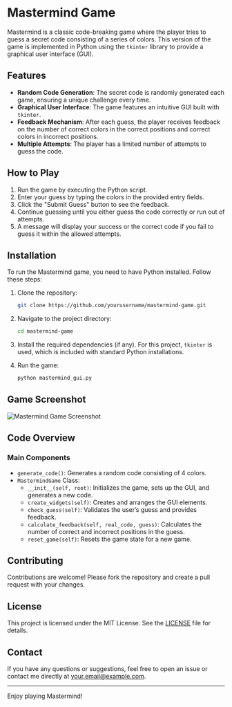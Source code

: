 # Mastermind Game

Mastermind is a classic code-breaking game where the player tries to guess a secret code consisting of a series of colors. This version of the game is implemented in Python using the `tkinter` library to provide a graphical user interface (GUI).

## Features

- **Random Code Generation**: The secret code is randomly generated each game, ensuring a unique challenge every time.
- **Graphical User Interface**: The game features an intuitive GUI built with `tkinter`.
- **Feedback Mechanism**: After each guess, the player receives feedback on the number of correct colors in the correct positions and correct colors in incorrect positions.
- **Multiple Attempts**: The player has a limited number of attempts to guess the code.

## How to Play

1. Run the game by executing the Python script.
2. Enter your guess by typing the colors in the provided entry fields.
3. Click the "Submit Guess" button to see the feedback.
4. Continue guessing until you either guess the code correctly or run out of attempts.
5. A message will display your success or the correct code if you fail to guess it within the allowed attempts.

## Installation

To run the Mastermind game, you need to have Python installed. Follow these steps:

1. Clone the repository:
    ```sh
    git clone https://github.com/yourusername/mastermind-game.git
    ```
2. Navigate to the project directory:
    ```sh
    cd mastermind-game
    ```
3. Install the required dependencies (if any). For this project, `tkinter` is used, which is included with standard Python installations.

4. Run the game:
    ```sh
    python mastermind_gui.py
    ```

## Game Screenshot

![Mastermind Game Screenshot](screenshot.png)

## Code Overview

### Main Components

- `generate_code()`: Generates a random code consisting of 4 colors.
- `MastermindGame` Class:
  - `__init__(self, root)`: Initializes the game, sets up the GUI, and generates a new code.
  - `create_widgets(self)`: Creates and arranges the GUI elements.
  - `check_guess(self)`: Validates the user’s guess and provides feedback.
  - `calculate_feedback(self, real_code, guess)`: Calculates the number of correct and incorrect positions in the guess.
  - `reset_game(self)`: Resets the game state for a new game.

## Contributing

Contributions are welcome! Please fork the repository and create a pull request with your changes.

## License

This project is licensed under the MIT License. See the [LICENSE](LICENSE) file for details.

## Contact

If you have any questions or suggestions, feel free to open an issue or contact me directly at your.email@example.com.

---

Enjoy playing Mastermind!
